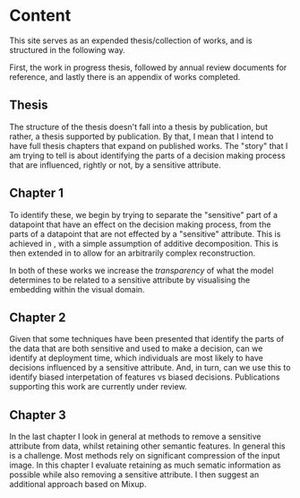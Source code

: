 # Content

This site serves as an expended thesis/collection of works, and is structured in the following way.

First, the work in progress thesis, followed by annual review documents for reference, and lastly there is an appendix 
of works completed.

## Thesis

The structure of the thesis doesn't fall into a thesis by publication, but rather, a thesis supported by publication.
By that, I mean that I intend to have full thesis chapters that expand on published works.
The "story" that I am trying to tell is about identifying the parts of a decision making process that are influenced, 
rightly or not, by a sensitive attribute.

## Chapter 1
To identify these, we begin by trying to separate the "sensitive" part of a datapoint that have an effect on the decision
making process, from the parts of a datapoint that are not effected by a "sensitive" attribute.
This is achieved in [](09_appendix/publications/dfritdd.md), with a simple assumption of additive decomposition.
This is then extended in [](09_appendix/publications/nosinn.md) to allow for an arbitrarily complex reconstruction.

In both of these works we increase the _transparency_ of what the model determines to be related to a sensitive attribute by visualising the embedding within the visual domain.

## Chapter 2
Given that some techniques have been presented that identify the parts of the data that are both sensitive and used to make a decision,
can we identify at deployment time, which individuals are most likely to have decisions influenced by a sensitive attribute.
And, in turn, can we use this to identify biased interpetation of features vs biased decisions.
Publications supporting this work are currently under review.

## Chapter 3

In the last chapter I look in general at methods to remove a sensitive attribute from data, whilst retaining other semantic features. In general this is a challenge. Most methods rely on significant compression of the input image. In this chapter I evaluate retaining as much sematic information as possible while also removing a sensitive attribute. I then suggest an additional approach based on Mixup.
